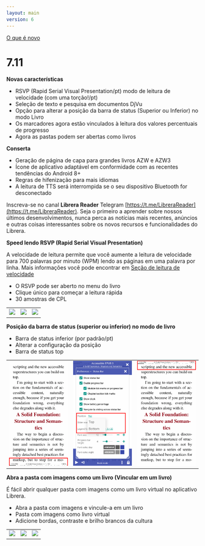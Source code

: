 ```yaml
---
layout: main
version: 6
---
```

[O que é novo](/wiki/what-is-new/pt)

# 7.11

__Novas características__

* RSVP (Rapid Serial Visual Presentation/pt) modo de leitura de velocidade (com uma torção!/pt)
* Seleção de texto e pesquisa em documentos DjVu
* Opção para alterar a posição da barra de status (Superior ou Inferior) no modo Livro
* Os marcadores agora estão vinculados à leitura dos valores percentuais de progresso
* Agora as pastas podem ser abertas como livros

__Conserta__

* Geração de página de capa para grandes livros AZW e AZW3
* Ícone de aplicativo adaptável em conformidade com as recentes tendências do Android 8+
* Regras de hifenização para mais idiomas
* A leitura de TTS será interrompida se o seu dispositivo Bluetooth for desconectado

Inscreva-se no canal __Librera Reader__ Telegram [https://t.me/LibreraReader](https://t.me/LibreraReader). Seja o primeiro a aprender sobre nossos últimos desenvolvimentos, nunca perca as notícias mais recentes, anúncios e outras coisas interessantes sobre os novos recursos e funcionalidades do Librera.


__Speed ​​lendo RSVP (Rapid Serial Visual Presentation)__

A velocidade de leitura permite que você aumente a leitura de velocidade para 700 palavras por minuto (WPM) lendo as páginas em uma palavra por linha.
Mais informações você pode encontrar em [Seção de leitura de velocidade](/wiki/manual/Rapid-Serial-Visual-Presentation/pt)


* O RSVP pode ser aberto no menu do livro
* Clique único para começar a leitura rápida
* 30 amostras de CPL

||||
|-|-|-|
|![](/wiki/manual/Rapid-Serial-Visual-Presentation/1.png)|![](/wiki/manual/Rapid-Serial-Visual-Presentation/2.png)|![](/wiki/manual/Rapid-Serial-Visual-Presentation/3.png)|

__Posição da barra de status (superior ou inferior) no modo de livro__

* Barra de status inferior (por padrão/pt)
* Alterar a configuração da posição
* Barra de status top

||||
|-|-|-|
|![](1.png)|![](2.png)|![](3.png)|


__Abra a pasta com imagens como um livro (Vincular em um livro)__

É fácil abrir qualquer pasta com imagens como um livro virtual no aplicativo Librera.


* Abra a pasta com imagens e vincule-a em um livro
* Pasta com imagens como livro virtual
* Adicione bordas, contraste e brilho brancos da cultura

||||
|-|-|-|
|![](/wiki/manual/Open-Folder-With-Images-As-A-Book/1.png)|![](/wiki/manual/Open-Folder-With-Images-As-A-Book/2.png)|![](/wiki/manual/Open-Folder-With-Images-As-A-Book/3.png)|



